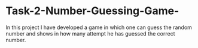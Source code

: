 # Task-2-Number-Guessing-Game-
In this project I have developed a game in which one can guess the random number and shows in how many attempt he has guessed the correct number.
